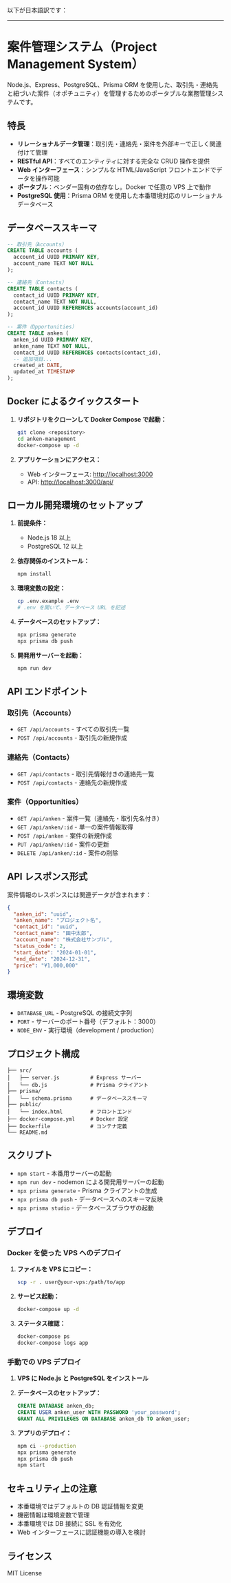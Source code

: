 以下が日本語訳です：

---

# 案件管理システム（Project Management System）

Node.js、Express、PostgreSQL、Prisma ORM を使用した、取引先・連絡先と紐づいた案件（オポチュニティ）を管理するためのポータブルな業務管理システムです。

## 特長

* **リレーショナルデータ管理**：取引先・連絡先・案件を外部キーで正しく関連付けて管理
* **RESTful API**：すべてのエンティティに対する完全な CRUD 操作を提供
* **Web インターフェース**：シンプルな HTML/JavaScript フロントエンドでデータを操作可能
* **ポータブル**：ベンダー固有の依存なし。Docker で任意の VPS 上で動作
* **PostgreSQL 使用**：Prisma ORM を使用した本番環境対応のリレーショナルデータベース

## データベーススキーマ

```sql
-- 取引先（Accounts）
CREATE TABLE accounts (
  account_id UUID PRIMARY KEY,
  account_name TEXT NOT NULL
);

-- 連絡先（Contacts）
CREATE TABLE contacts (
  contact_id UUID PRIMARY KEY,
  contact_name TEXT NOT NULL,
  account_id UUID REFERENCES accounts(account_id)
);

-- 案件（Opportunities）
CREATE TABLE anken (
  anken_id UUID PRIMARY KEY,
  anken_name TEXT NOT NULL,
  contact_id UUID REFERENCES contacts(contact_id),
  -- 追加項目...
  created_at DATE,
  updated_at TIMESTAMP
);
```

## Docker によるクイックスタート

1. **リポジトリをクローンして Docker Compose で起動：**

   ```bash
   git clone <repository>
   cd anken-management
   docker-compose up -d
   ```

2. **アプリケーションにアクセス：**

   * Web インターフェース: [http://localhost:3000](http://localhost:3000)
   * API: [http://localhost:3000/api/](http://localhost:3000/api/)

## ローカル開発環境のセットアップ

1. **前提条件：**

   * Node.js 18 以上
   * PostgreSQL 12 以上

2. **依存関係のインストール：**

   ```bash
   npm install
   ```

3. **環境変数の設定：**

   ```bash
   cp .env.example .env
   # .env を開いて、データベース URL を記述
   ```

4. **データベースのセットアップ：**

   ```bash
   npx prisma generate
   npx prisma db push
   ```

5. **開発用サーバーを起動：**

   ```bash
   npm run dev
   ```

## API エンドポイント

### 取引先（Accounts）

* `GET /api/accounts` - すべての取引先一覧
* `POST /api/accounts` - 取引先の新規作成

### 連絡先（Contacts）

* `GET /api/contacts` - 取引先情報付きの連絡先一覧
* `POST /api/contacts` - 連絡先の新規作成

### 案件（Opportunities）

* `GET /api/anken` - 案件一覧（連絡先・取引先名付き）
* `GET /api/anken/:id` - 単一の案件情報取得
* `POST /api/anken` - 案件の新規作成
* `PUT /api/anken/:id` - 案件の更新
* `DELETE /api/anken/:id` - 案件の削除

## API レスポンス形式

案件情報のレスポンスには関連データが含まれます：

```json
{
  "anken_id": "uuid",
  "anken_name": "プロジェクト名",
  "contact_id": "uuid",
  "contact_name": "田中太郎",
  "account_name": "株式会社サンプル",
  "status_code": 2,
  "start_date": "2024-01-01",
  "end_date": "2024-12-31",
  "price": "¥1,000,000"
}
```

## 環境変数

* `DATABASE_URL` - PostgreSQL の接続文字列
* `PORT` - サーバーのポート番号（デフォルト：3000）
* `NODE_ENV` - 実行環境（development / production）

## プロジェクト構成

```
├── src/
│   ├── server.js          # Express サーバー
│   └── db.js              # Prisma クライアント
├── prisma/
│   └── schema.prisma      # データベーススキーマ
├── public/
│   └── index.html         # フロントエンド
├── docker-compose.yml     # Docker 設定
├── Dockerfile             # コンテナ定義
└── README.md
```

## スクリプト

* `npm start` - 本番用サーバーの起動
* `npm run dev` - nodemon による開発用サーバーの起動
* `npx prisma generate` - Prisma クライアントの生成
* `npx prisma db push` - データベースへのスキーマ反映
* `npx prisma studio` - データベースブラウザの起動

## デプロイ

### Docker を使った VPS へのデプロイ

1. **ファイルを VPS にコピー：**

   ```bash
   scp -r . user@your-vps:/path/to/app
   ```

2. **サービス起動：**

   ```bash
   docker-compose up -d
   ```

3. **ステータス確認：**

   ```bash
   docker-compose ps
   docker-compose logs app
   ```

### 手動での VPS デプロイ

1. **VPS に Node.js と PostgreSQL をインストール**

2. **データベースのセットアップ：**

   ```sql
   CREATE DATABASE anken_db;
   CREATE USER anken_user WITH PASSWORD 'your_password';
   GRANT ALL PRIVILEGES ON DATABASE anken_db TO anken_user;
   ```

3. **アプリのデプロイ：**

   ```bash
   npm ci --production
   npx prisma generate
   npx prisma db push
   npm start
   ```

## セキュリティ上の注意

* 本番環境ではデフォルトの DB 認証情報を変更
* 機密情報は環境変数で管理
* 本番環境では DB 接続に SSL を有効化
* Web インターフェースに認証機能の導入を検討

## ライセンス

MIT License

